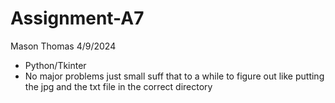# Assignment-A7
Mason Thomas 
4/9/2024
- Python/Tkinter
- No major problems just small suff that to a while to figure out like putting the jpg and the txt file in the correct directory 
